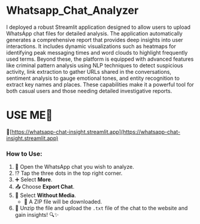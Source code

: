 # Whatsapp_Chat_Analyzer

I deployed a robust Streamlit application designed to allow users to upload WhatsApp chat files for detailed analysis. The application automatically generates a comprehensive report that provides deep insights into user interactions. It includes dynamic visualizations such as heatmaps for identifying peak messaging times and word clouds to highlight frequently used terms. Beyond these, the platform is equipped with advanced features like criminal pattern analysis using NLP techniques to detect suspicious activity, link extraction to gather URLs shared in the conversations, sentiment analysis to gauge emotional tones, and entity recognition to extract key names and places. These capabilities make it a powerful tool for both casual users and those needing detailed investigative reports.

# USE ME👀
🔗[https://whatsapp-chat-insight.streamlit.app](https://whatsapp-chat-insight.streamlit.app)

### How to Use:

1. 📱 Open the WhatsApp chat you wish to analyze.
2. ⁉️ Tap the three dots in the top right corner.
3. ➕ Select **More**.
4. 📤 Choose **Export Chat**.
5. 📎 Select **Without Media**.  
   - 📂 A ZIP file will be downloaded.
6. 📂 Unzip the file and upload the `.txt` file of the chat to the website and gain insights! 🔍✨
